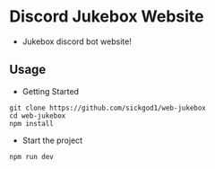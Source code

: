# Discord Jukebox Website

* Jukebox discord bot website!

## Usage

* Getting Started
```bush
git clone https://github.com/sickgod1/web-jukebox
cd web-jukebox
npm install
```
* Start the project

```bush
npm run dev
```

